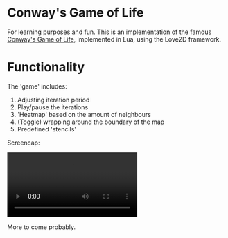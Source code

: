 # Conway's Game of Life

For learning purposes and fun. This is an implementation of the famous
[Conway's Game of Life](https://en.wikipedia.org/wiki/Conway%27s_Game_of_Life),
implemented in Lua, using the Love2D framework.

# Functionality

The 'game' includes:

1. Adjusting iteration period
1. Play/pause the iterations
1. 'Heatmap' based on the amount of neighbours
1. (Toggle) wrapping around the boundary of the map
1. Predefined 'stencils'

Screencap:

![Derp](https://i.imgur.com/TyGWYQv.mp4)

More to come probably.

